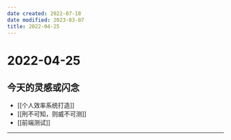 ```yaml
---
date created: 2022-07-18
date modified: 2023-03-07
title: 2022-04-25
---
```


# 2022-04-25

## 今天的灵感或闪念

- [[个人效率系统打造]]
- [[刑不可知，则威不可测]]
- [[前端测试]]
---
